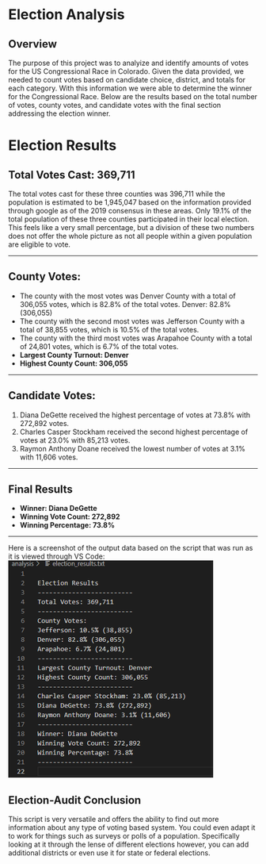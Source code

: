 # Election Analysis 
## Overview
 The purpose of this project was to analyize and identify amounts of votes for the US Congressional Race in Colorado. Given the data provided, we needed to count votes based on candidate choice, district, and totals for each category. With this information we were able to determine the winner for the Congressional Race. Below are the results based on the total number of votes, county votes, and candidate votes with the final section addressing the election winner.
# Election Results
**Total Votes Cast: 369,711**
--
The total votes cast for these three counties was 396,711 while the population is estimated to be 1,945,047 based on the information provided through google as of the 2019 consensus in these areas. Only 19.1% of the total population of these three counties participated in their local election. This feels like a very small percentage, but a division of these two numbers does not offer the whole picture as not all people within a given population are eligible to vote.

---
County Votes:
---
- The county with the most votes was Denver County with a total of 306,055 votes, which is 82.8% of the total votes. Denver: 82.8% (306,055)
- The county with the second most votes was Jefferson County with a total of 38,855 votes, which is 10.5% of the total votes. 
- The county with the third most votes was Arapahoe County with a total of 24,801 votes, which is 6.7% of the total votes.
- **Largest County Turnout: Denver**
- **Highest County Count: 306,055**
---
Candidate Votes:
---
1. Diana DeGette received the highest percentage of votes at 73.8% with 272,892 votes.
2. Charles Casper Stockham received the second highest percentage of votes at 23.0% with 85,213 votes.
3. Raymon Anthony Doane received the lowest number of votes at 3.1% with 11,606 votes.
-------------------------
## Final Results
- **Winner: Diana DeGette**
- **Winning Vote Count: 272,892**
- **Winning Percentage: 73.8%**

---
Here is a screenshot of the output data based on the script that was run as it is viewed through VS Code:
![Election Result.PNG](https://github.com/RyanJL18/Election-Analysis/blob/main/Election%20Results.PNG)

## Election-Audit Conclusion
This script is very versatile and offers the ability to find out more information about any type of voting based system. You could even adapt it to work for things such as surveys or polls of a population. Specifically looking at it through the lense of different elections however, you can add additional districts or even use it for state or federal elections.
